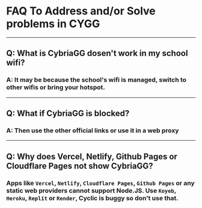 # FAQ To Address and/or Solve problems in CYGG
<hr>

## Q: What is CybriaGG dosen't work in my school wifi?

### A: It may be because the school's wifi is managed, switch to other wifis or bring your hotspot.
<hr>

## Q: What if CybriaGG is blocked?

### A: Then use the other official links or use it in a web proxy
<hr>

## Q: Why does Vercel, Netlify, Github Pages or Cloudflare Pages not show CybriaGG?

### Apps like `Vercel`, `Netlify`, `Cloudflare Pages`, `Github Pages` or any static web providers cannot support Node.JS. Use `Koyeb`, `Heroku`, `Replit` or `Render`, Cyclic is buggy so don't use that.

